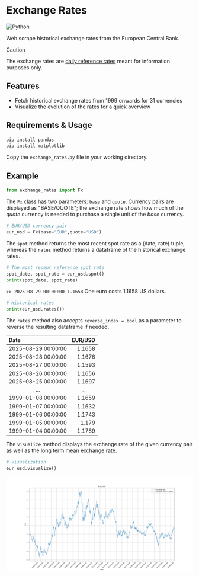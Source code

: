 # Exchange Rates

![Python](https://img.shields.io/badge/python-3670A0?style=for-the-badge&logo=python&logoColor=ffdd54)

Web scrape historical exchange rates from the European Central Bank.

> [!caution]
> The exchange rates are <u>daily reference rates</u> meant for information purposes only.
## Features

- Fetch historical exchange rates from 1999 onwards for 31 currencies
- Visualize the evolution of the rates for a quick overview
## Requirements & Usage

```python
pip install pandas
pip install matplotlib
```

Copy the `exchange_rates.py` file in your working directory.
## Example

```python
from exchange_rates import Fx
```

The `Fx` class has two parameters: `base` and `quote`. Currency pairs are displayed as "BASE/QUOTE"; the exchange rate shows how much of the *quote* currency is needed to purchase a single unit of the *base* currency.

```python
# EUR/USD currency pair
eur_usd = Fx(base="EUR",quote="USD")
```

The `spot` method returns the most recent spot rate as a (date, rate) tuple, whereas the `rates` method returns a dataframe of the historical exchange rates.

```python
# The most recent reference spot rate
spot_date, spot_rate = eur_usd.spot()
print(spot_date, spot_rate)
```

`>> 2025-08-29 00:00:00 1.1658`
One euro costs 1.1658 US dollars.

```python
# Historical rates
print(eur_usd.rates())
```

The `rates` method also accepts `reverse_index = bool` as a parameter to reverse the resulting dataframe if needed.

| Date                 |              EUR/USD |
| :------------------- | -------------------: |
| 2025-08-29 00:00:00  |               1.1658 |
| 2025-08-28 00:00:00  |               1.1676 |
| 2025-08-27 00:00:00  |               1.1593 |
| 2025-08-26 00:00:00  |               1.1656 |
| 2025-08-25 00:00:00  |               1.1697 |
| <center>...</center> | <center>...</center> |
| 1999-01-08 00:00:00  |               1.1659 |
| 1999-01-07 00:00:00  |               1.1632 |
| 1999-01-06 00:00:00  |               1.1743 |
| 1999-01-05 00:00:00  |                1.179 |
| 1999-01-04 00:00:00  |               1.1789 |
The `visualize` method displays the exchange rate of the given currency pair as well as the long term mean exchange rate.

```python
# Visualization
eur_usd.visualize()
```

![EUR/USD historical exchange rate.](fx_example.png)